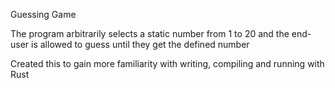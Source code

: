 Guessing Game 

The program arbitrarily selects a static number from 1 to 20 and the end-user is allowed to guess until they get the defined number

Created this to gain more familiarity with writing, compiling and running with Rust
